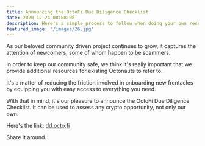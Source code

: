 ```yaml
---
title: Announcing the OctoFi Due Diligence Checklist
date: 2020-12-24 08:08:08
description: Here's a simple process to follow when doing your own research to help you avoid impersonators, scams, and other unfrentacly behaviour.
featured_image: '/images/26.jpg'
---
```


As our beloved community driven project continues to grow, it captures the attention of newcomers, some of whom happen to be scammers.

In order to keep our community safe, we think it's really important that we provide additional resources for existing Octonauts to refer to.

It's a matter of reducing the friction involved in onboarding new frentacles by equipping you with easy access to everything you need. 

With that in mind, it's our pleasure to announce the OctoFi Due Diligence Checklist. It can be used to assess any crypto opportunity, not only our own.

Here's the link: [dd.octo.fi](https://dd.octo.fi)

Share it around. 
